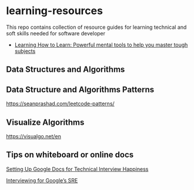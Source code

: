 # learning-resources

This repo contains collection of resource guides for learning technical and soft skills needed for software developer

- [Learning How to Learn: Powerful mental tools to help you master tough subjects](https://www.coursera.org/learn/learning-how-to-learn)

## Data Structures and Algorithms

## Data Structure and Algorithms Patterns
https://seanprashad.com/leetcode-patterns/

## Visualize Algorithms
https://visualgo.net/en

## Tips on whiteboard or online docs

[Setting Up Google Docs for Technical Interview Happiness](https://codefellows.medium.com/setting-up-google-docs-for-technical-interview-happiness-3e26b66afe92)

[Interviewing for Google’s SRE
](https://deavid.wordpress.com/2019/12/08/interviewing-for-googles-sre/)

